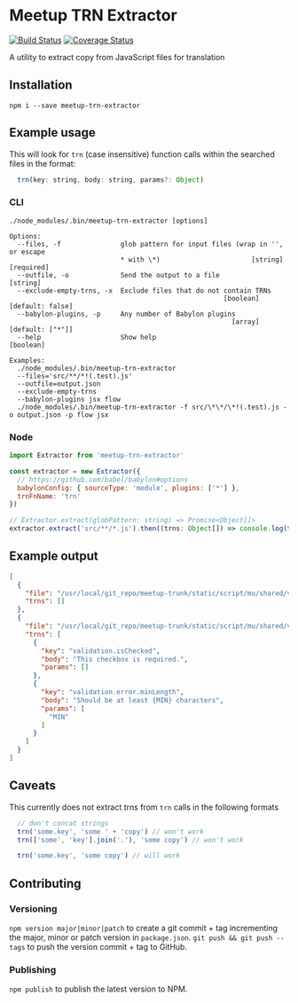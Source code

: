 # Meetup TRN Extractor

[![Build Status](https://travis-ci.org/meetup/meetup-trn-extractor.svg?branch=master)](https://travis-ci.org/meetup/meetup-trn-extractor)
[![Coverage Status](https://coveralls.io/repos/github/meetup/meetup-trn-extractor/badge.svg?branch=master)](https://coveralls.io/github/meetup/meetup-trn-extractor?branch=master)

A utility to extract copy from JavaScript files for translation

## Installation

`npm i --save meetup-trn-extractor`

## Example usage

This will look for `trn` (case insensitive) function calls within the searched files in the format:
```js
  trn(key: string, body: string, params?: Object)
```

### CLI

```
./node_modules/.bin/meetup-trn-extractor [options]

Options:
  --files, -f               glob pattern for input files (wrap in '', or escape
                            * with \*)                       [string] [required]
  --outfile, -o             Send the output to a file                   [string]
  --exclude-empty-trns, -x  Exclude files that do not contain TRNs
                                                      [boolean] [default: false]
  --babylon-plugins, -p     Any number of Babylon plugins
                                                        [array] [default: ["*"]]
  --help                    Show help                                  [boolean]

Examples:
  ./node_modules/.bin/meetup-trn-extractor
  --files='src/**/*!(.test).js'
  --outfile=output.json
  --exclude-empty-trns
  --babylon-plugins jsx flow
  ./node_modules/.bin/meetup-trn-extractor -f src/\*\*/\*!(.test).js -o output.json -p flow jsx
```

### Node

```js
import Extractor from 'meetup-trn-extractor'

const extractor = new Extractor({
  // https://github.com/babel/babylon#options
  babylonConfig: { sourceType: 'module', plugins: ['*'] },
  trnFnName: 'trn'
})

// Extractor.extract(globPattern: string) => Promise<Object[]>
extractor.extract('src/**/*.js').then((trns: Object[]) => console.log(trns))
```

## Example output

```json
[
  {
    "file": "/usr/local/git_repo/meetup-trunk/static/script/mu/shared/validator.js",
    "trns": []
  },
  {
    "file": "/usr/local/git_repo/meetup-trunk/static/script/mu/shared/validatorRules.js",
    "trns": [
      {
        "key": "validation.isChecked",
        "body": "This checkbox is required.",
        "params": []
      },
      {
        "key": "validation.error.minLength",
        "body": "Should be at least {MIN} characters",
        "params": [
          "MIN"
        ]
      }
    ]
  }
]
```

## Caveats

This currently does not extract trns from `trn` calls in the following formats

```js
  // don't concat strings
  trn('some.key', 'some ' + 'copy') // won't work
  trn(['some', 'key'].join('.'), 'some copy') // won't work

  trn('some.key', 'some copy') // will work
```

## Contributing

### Versioning

`npm version major|minor|patch` to create a git commit + tag incrementing the major, minor or patch version in `package.json`.
`git push && git push --tags` to push the version commit + tag to GitHub.

### Publishing

`npm publish` to publish the latest version to NPM.

